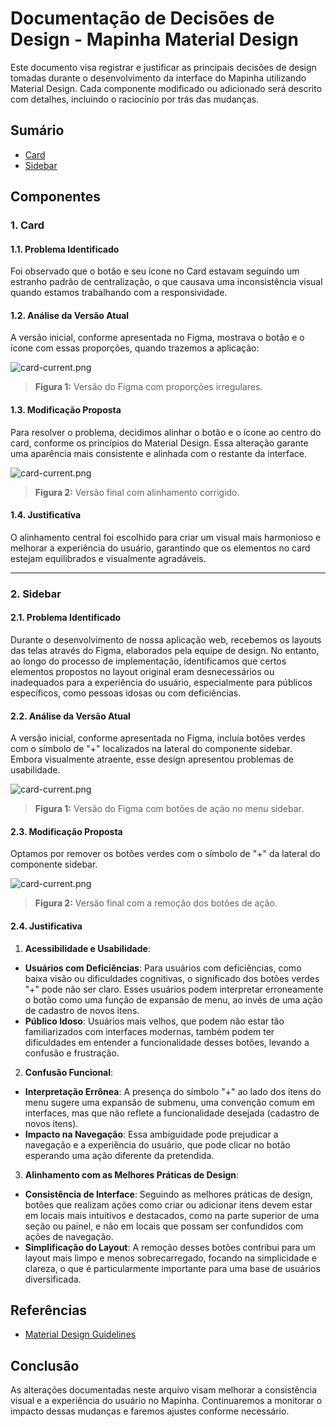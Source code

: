 # Documentação de Decisões de Design - Mapinha Material Design

Este documento visa registrar e justificar as principais decisões de design tomadas durante o desenvolvimento da interface do Mapinha utilizando Material Design. Cada componente modificado ou adicionado será descrito com detalhes, incluindo o raciocínio por trás das mudanças.

## Sumário

- [Card](#1-card)
- [Sidebar](#2-sidebar)

## Componentes

### 1. Card

#### 1.1. Problema Identificado

Foi observado que o botão e seu ícone no Card estavam seguindo um estranho padrão de centralização, o que causava uma inconsistência visual quando estamos trabalhando com a responsividade.

#### 1.2. Análise da Versão Atual

A versão inicial, conforme apresentada no Figma, mostrava o botão e o ícone com essas proporções, quando trazemos a aplicação:

![card-current.png](images/card-from-figma.png)
> **Figura 1:** Versão do Figma com proporções irregulares.

#### 1.3. Modificação Proposta

Para resolver o problema, decidimos alinhar o botão e o ícone ao centro do card, conforme os princípios do Material Design. Essa alteração garante uma aparência mais consistente e alinhada com o restante da interface.

![card-current.png](images/card-current.png)
> **Figura 2:** Versão final com alinhamento corrigido.

#### 1.4. Justificativa

O alinhamento central foi escolhido para criar um visual mais harmonioso e melhorar a experiência do usuário, garantindo que os elementos no card estejam equilibrados e visualmente agradáveis.

-------------------

### 2. Sidebar

#### 2.1. Problema Identificado

Durante o desenvolvimento de nossa aplicação web, recebemos os layouts das telas através do Figma, elaborados pela equipe de design. No entanto, ao longo do processo de implementação, identificamos que certos elementos propostos no layout original eram desnecessários ou inadequados para a experiência do usuário, especialmente para públicos específicos, como pessoas idosas ou com deficiências.

#### 2.2. Análise da Versão Atual

A versão inicial, conforme apresentada no Figma, incluía botões verdes com o símbolo de "+" localizados na lateral do componente sidebar. Embora visualmente atraente, esse design apresentou problemas de usabilidade.

![card-current.png](images/button-sidebar-from-figma.png)
> **Figura 1:** Versão do Figma com botões de ação no menu sidebar.

#### 2.3. Modificação Proposta

Optamos por remover os botões verdes com o símbolo de "+" da lateral do componente sidebar.

![card-current.png](images/button-sidebar.png)
> **Figura 2:** Versão final com a remoção dos botões de ação.

#### 2.4. Justificativa

1. **Acessibilidade e Usabilidade**:
  - **Usuários com Deficiências**: Para usuários com deficiências, como baixa visão ou dificuldades cognitivas, o significado dos botões verdes "+" pode não ser claro. Esses usuários podem interpretar erroneamente o botão como uma função de expansão de menu, ao invés de uma ação de cadastro de novos itens.
  - **Público Idoso**: Usuários mais velhos, que podem não estar tão familiarizados com interfaces modernas, também podem ter dificuldades em entender a funcionalidade desses botões, levando a confusão e frustração.

2. **Confusão Funcional**:
  - **Interpretação Errônea**: A presença do símbolo "+" ao lado dos itens do menu sugere uma expansão de submenu, uma convenção comum em interfaces, mas que não reflete a funcionalidade desejada (cadastro de novos itens).
  - **Impacto na Navegação**: Essa ambiguidade pode prejudicar a navegação e a experiência do usuário, que pode clicar no botão esperando uma ação diferente da pretendida.

3. **Alinhamento com as Melhores Práticas de Design**:
  - **Consistência de Interface**: Seguindo as melhores práticas de design, botões que realizam ações como criar ou adicionar itens devem estar em locais mais intuitivos e destacados, como na parte superior de uma seção ou painel, e não em locais que possam ser confundidos com ações de navegação.
  - **Simplificação do Layout**: A remoção desses botões contribui para um layout mais limpo e menos sobrecarregado, focando na simplicidade e clareza, o que é particularmente importante para uma base de usuários diversificada.

## Referências

- [Material Design Guidelines](https://material.io/design/)

## Conclusão

As alterações documentadas neste arquivo visam melhorar a consistência visual e a experiência do usuário no Mapinha. Continuaremos a monitorar o impacto dessas mudanças e faremos ajustes conforme necessário.
